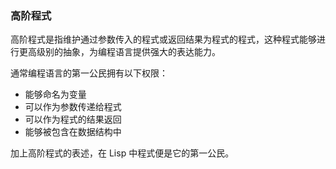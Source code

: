 ### 高阶程式

高阶程式是指维护通过参数传入的程式或返回结果为程式的程式，这种程式能够进行更高级别的抽象，为编程语言提供强大的表达能力。

通常编程语言的第一公民拥有以下权限：

-   能够命名为变量
-   可以作为参数传递给程式
-   可以作为程式的结果返回
-   能够被包含在数据结构中

加上高阶程式的表述，在 Lisp 中程式便是它的第一公民。